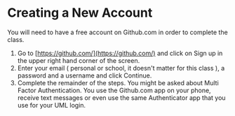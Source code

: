 # Creating a New Account

You will need to have a free account on Github.com in order to complete the class.&#x20;

1. Go to [https://github.com/](https://github.com/) and click on Sign up in the upper right hand corner of the screen.
2. Enter your email ( personal or school, it doesn't matter for this class ), a password and a username and click Continue.&#x20;
3. Complete the remainder of the steps. You might be asked about Multi Factor Authentication. You use the Github.com app on your phone, receive text messages or even use the same Authenticator app that you use for your UML login.
